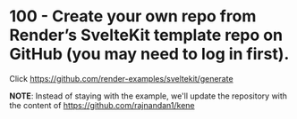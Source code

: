 # 100 - Create your own repo from Render’s SvelteKit template repo on GitHub (you may need to log in first).

Click https://github.com/render-examples/sveltekit/generate

**NOTE**: Instead of staying with the example, we'll update the repository with the content of https://github.com/rajnandan1/kene
